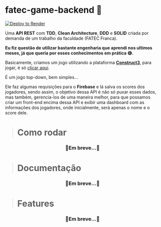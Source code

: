 # fatec-game-backend 🚀
<a href="https://render.com/deploy?repo=https://github.com/guilhermeais/fatec-game-backend">
  <img src="https://render.com/images/deploy-to-render-button.svg" alt="Deploy to Render">
</a>

Uma **API REST** com **TDD**, **Clean Architecture**, **DDD** e **SOLID** criada por demanda de um trabalho da faculdade (FATEC Franca).

__Eu fiz questão de utilizar bastante engenharia que aprendi nos ultimos meses, já que queria por esses conhecimentos em prática  😅.__

Basicamente, criamos um jogo utilizando a plataforma [**Construct3**](construct.net/), para jogar, é só <a target="_blank" href="https://fatec-game-game.netlify.app/" >clicar aqui</a>.

É um jogo top-down, bem simples... 

Ele faz algumas requisições para o **Firebase** e lá salva os scores dos jogadores, sendo assim, o objetivo dessa API é não só puxar esses dados, mas também, gerencia-los de uma maneira melhor, para que possamos criar um front-end encima dessa API e exibir uma dashboard com as informações dos jogadores, onde inicialmente, será apenas o nome e o score dele.

> # Como rodar
<h3  align="center">🚧Em breve...🚧 </h3>

> # Documentação
<h3  align="center">🚧Em breve...🚧 </h3>

> # Features
<h3  align="center">🚧Em breve...🚧 </h3>
